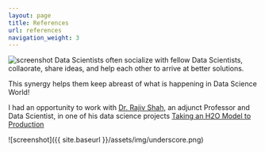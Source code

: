 ```yaml
---
layout: page
title: References
url: references
navigation_weight: 3
---
```


![screenshot]({{site.baseurl}}/assets/img/underscore.png)
Data Scientists often socialize with fellow Data Scientists, collaorate, share ideas, and help each other to arrive at better solutions. 

This synergy helps them keep abreast of what is happening in Data Science World! 

I had an opportunity to work with [Dr. Rajiv Shah](http://rajivshah.com/), an adjunct Professor and Data Scientist, in one of his data science projects [Taking an H2O Model to Production](http://projects.rajivshah.com/blog/2016/08/22/H2O_prod/)


![screenshot]({{ site.baseurl }}/assets/img/underscore.png)